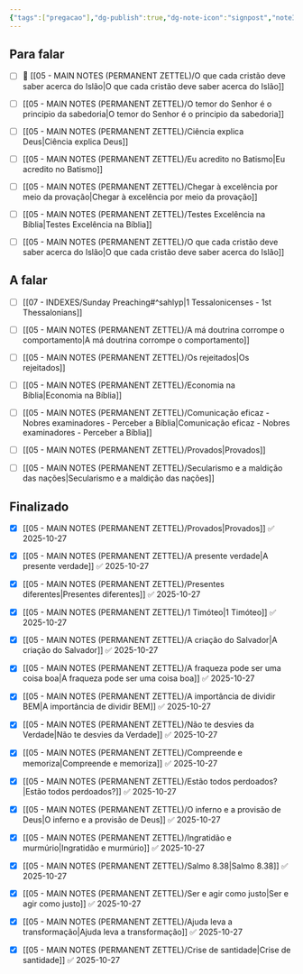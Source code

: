 ```yaml
---
{"tags":["pregacao"],"dg-publish":true,"dg-note-icon":"signpost","noteIcon":"signpost","kanban-plugin":"board","permalink":"/07-indexes/mensagens-de-domingo/","dgPassFrontmatter":true,"created":"2025-10-16T10:29:58.541+01:00","updated":"2025-10-27T17:16:10.267+00:00"}
---
```



## Para falar

- [ ] 📓 [[05 - MAIN NOTES (PERMANENT ZETTEL)/O que cada cristão deve saber acerca do Islão\|O que cada cristão deve saber acerca do Islão]]
- [ ] [[05 - MAIN NOTES (PERMANENT ZETTEL)/O temor do Senhor é o principio da sabedoria\|O temor do Senhor é o principio da sabedoria]]
- [ ] [[05 - MAIN NOTES (PERMANENT ZETTEL)/Ciência explica Deus\|Ciência explica Deus]]
- [ ] [[05 - MAIN NOTES (PERMANENT ZETTEL)/Eu acredito no Batismo\|Eu acredito no Batismo]]
- [ ] [[05 - MAIN NOTES (PERMANENT ZETTEL)/Chegar à excelência por meio da provação\|Chegar à excelência por meio da provação]]
- [ ] [[05 - MAIN NOTES (PERMANENT ZETTEL)/Testes Excelência na Bíblia\|Testes Excelência na Bíblia]]
- [ ] [[05 - MAIN NOTES (PERMANENT ZETTEL)/O que cada cristão deve saber acerca do Islão\|O que cada cristão deve saber acerca do Islão]]


## A falar

- [ ] [[07 - INDEXES/Sunday Preaching#^sahlyp\|1 Tessalonicenses - 1st Thessalonians]]
- [ ] [[05 - MAIN NOTES (PERMANENT ZETTEL)/A má doutrina corrompe o comportamento\|A má doutrina corrompe o comportamento]]
- [ ] [[05 - MAIN NOTES (PERMANENT ZETTEL)/Os rejeitados\|Os rejeitados]]
- [ ] [[05 - MAIN NOTES (PERMANENT ZETTEL)/Economia na Bíblia\|Economia na Bíblia]]
- [ ] [[05 - MAIN NOTES (PERMANENT ZETTEL)/Comunicação eficaz - Nobres examinadores - Perceber a Bíblia\|Comunicação eficaz - Nobres examinadores - Perceber a Bíblia]]
- [ ] [[05 - MAIN NOTES (PERMANENT ZETTEL)/Provados\|Provados]]
- [ ] [[05 - MAIN NOTES (PERMANENT ZETTEL)/Secularismo e a maldição das nações\|Secularismo e a maldição das nações]]


## Finalizado

- [x] [[05 - MAIN NOTES (PERMANENT ZETTEL)/Provados\|Provados]] ✅ 2025-10-27
- [x] [[05 - MAIN NOTES (PERMANENT ZETTEL)/A presente verdade\|A presente verdade]] ✅ 2025-10-27
- [x] [[05 - MAIN NOTES (PERMANENT ZETTEL)/Presentes diferentes\|Presentes diferentes]] ✅ 2025-10-27
- [x] [[05 - MAIN NOTES (PERMANENT ZETTEL)/1 Timóteo\|1 Timóteo]] ✅ 2025-10-27
- [x] [[05 - MAIN NOTES (PERMANENT ZETTEL)/A criação do Salvador\|A criação do Salvador]] ✅ 2025-10-27
- [x] [[05 - MAIN NOTES (PERMANENT ZETTEL)/A fraqueza pode ser uma coisa boa\|A fraqueza pode ser uma coisa boa]] ✅ 2025-10-27
- [x] [[05 - MAIN NOTES (PERMANENT ZETTEL)/A importância de dividir BEM\|A importância de dividir BEM]] ✅ 2025-10-27
- [x] [[05 - MAIN NOTES (PERMANENT ZETTEL)/Não te desvies da Verdade\|Não te desvies da Verdade]] ✅ 2025-10-27
- [x] [[05 - MAIN NOTES (PERMANENT ZETTEL)/Compreende e memoriza\|Compreende e memoriza]] ✅ 2025-10-27
- [x] [[05 - MAIN NOTES (PERMANENT ZETTEL)/Estão todos perdoados?\|Estão todos perdoados?]] ✅ 2025-10-27
- [x] [[05 - MAIN NOTES (PERMANENT ZETTEL)/O inferno e a provisão de Deus\|O inferno e a provisão de Deus]] ✅ 2025-10-27
- [x] [[05 - MAIN NOTES (PERMANENT ZETTEL)/Ingratidão e murmúrio\|Ingratidão e murmúrio]] ✅ 2025-10-27
- [x] [[05 - MAIN NOTES (PERMANENT ZETTEL)/Salmo 8.38\|Salmo 8.38]] ✅ 2025-10-27
- [x] [[05 - MAIN NOTES (PERMANENT ZETTEL)/Ser e agir como justo\|Ser e agir como justo]] ✅ 2025-10-27
- [x] [[05 - MAIN NOTES (PERMANENT ZETTEL)/Ajuda leva a transformação\|Ajuda leva a transformação]] ✅ 2025-10-27
- [x] [[05 - MAIN NOTES (PERMANENT ZETTEL)/Crise de santidade\|Crise de santidade]] ✅ 2025-10-27





